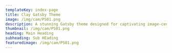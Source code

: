 ```yaml
---
templateKey: index-page
title: Clay Gatsby Theme 
image: /img/cam/PS01.png
description: A stunning Gatsby theme designed for captivating image-centric websites, perfect for photographers, portfolios, and blogs.
thumbnail: /img/cam/PS01.png
heading: Main Heading
subheading: Sub HEading
featuredimage: /img/cam/PS01.png
---
```


